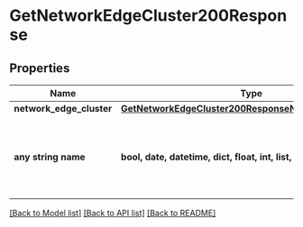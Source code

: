 # GetNetworkEdgeCluster200Response


## Properties
Name | Type | Description | Notes
------------ | ------------- | ------------- | -------------
**network_edge_cluster** | [**GetNetworkEdgeCluster200ResponseNetworkEdgeCluster**](GetNetworkEdgeCluster200ResponseNetworkEdgeCluster.md) |  | [optional] 
**any string name** | **bool, date, datetime, dict, float, int, list, str, none_type** | any string name can be used but the value must be the correct type | [optional]

[[Back to Model list]](../README.md#documentation-for-models) [[Back to API list]](../README.md#documentation-for-api-endpoints) [[Back to README]](../README.md)



